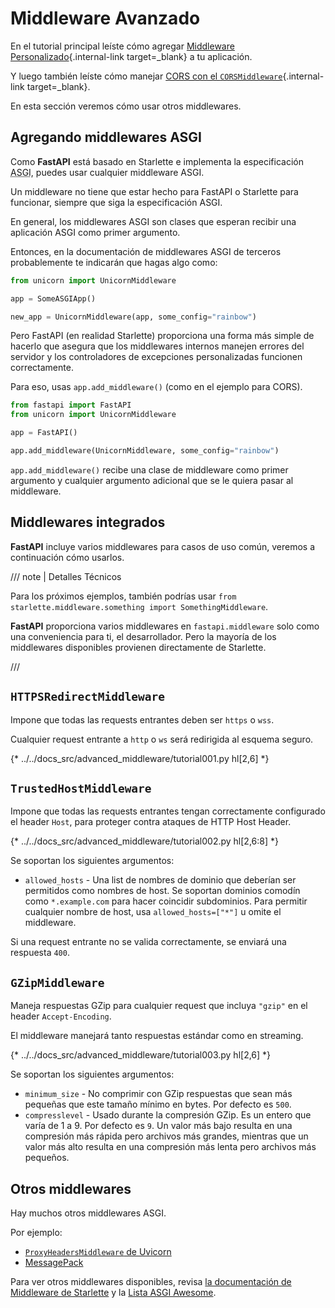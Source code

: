 # Middleware Avanzado

En el tutorial principal leíste cómo agregar [Middleware Personalizado](../tutorial/middleware.md){.internal-link target=_blank} a tu aplicación.

Y luego también leíste cómo manejar [CORS con el `CORSMiddleware`](../tutorial/cors.md){.internal-link target=_blank}.

En esta sección veremos cómo usar otros middlewares.

## Agregando middlewares ASGI

Como **FastAPI** está basado en Starlette e implementa la especificación <abbr title="Asynchronous Server Gateway Interface">ASGI</abbr>, puedes usar cualquier middleware ASGI.

Un middleware no tiene que estar hecho para FastAPI o Starlette para funcionar, siempre que siga la especificación ASGI.

En general, los middlewares ASGI son clases que esperan recibir una aplicación ASGI como primer argumento.

Entonces, en la documentación de middlewares ASGI de terceros probablemente te indicarán que hagas algo como:

```Python
from unicorn import UnicornMiddleware

app = SomeASGIApp()

new_app = UnicornMiddleware(app, some_config="rainbow")
```

Pero FastAPI (en realidad Starlette) proporciona una forma más simple de hacerlo que asegura que los middlewares internos manejen errores del servidor y los controladores de excepciones personalizadas funcionen correctamente.

Para eso, usas `app.add_middleware()` (como en el ejemplo para CORS).

```Python
from fastapi import FastAPI
from unicorn import UnicornMiddleware

app = FastAPI()

app.add_middleware(UnicornMiddleware, some_config="rainbow")
```

`app.add_middleware()` recibe una clase de middleware como primer argumento y cualquier argumento adicional que se le quiera pasar al middleware.

## Middlewares integrados

**FastAPI** incluye varios middlewares para casos de uso común, veremos a continuación cómo usarlos.

/// note | Detalles Técnicos

Para los próximos ejemplos, también podrías usar `from starlette.middleware.something import SomethingMiddleware`.

**FastAPI** proporciona varios middlewares en `fastapi.middleware` solo como una conveniencia para ti, el desarrollador. Pero la mayoría de los middlewares disponibles provienen directamente de Starlette.

///

## `HTTPSRedirectMiddleware`

Impone que todas las requests entrantes deben ser `https` o `wss`.

Cualquier request entrante a `http` o `ws` será redirigida al esquema seguro.

{* ../../docs_src/advanced_middleware/tutorial001.py hl[2,6] *}

## `TrustedHostMiddleware`

Impone que todas las requests entrantes tengan correctamente configurado el header `Host`, para proteger contra ataques de HTTP Host Header.

{* ../../docs_src/advanced_middleware/tutorial002.py hl[2,6:8] *}

Se soportan los siguientes argumentos:

* `allowed_hosts` - Una list de nombres de dominio que deberían ser permitidos como nombres de host. Se soportan dominios comodín como `*.example.com` para hacer coincidir subdominios. Para permitir cualquier nombre de host, usa `allowed_hosts=["*"]` u omite el middleware.

Si una request entrante no se valida correctamente, se enviará una respuesta `400`.

## `GZipMiddleware`

Maneja respuestas GZip para cualquier request que incluya `"gzip"` en el header `Accept-Encoding`.

El middleware manejará tanto respuestas estándar como en streaming.

{* ../../docs_src/advanced_middleware/tutorial003.py hl[2,6] *}

Se soportan los siguientes argumentos:

* `minimum_size` - No comprimir con GZip respuestas que sean más pequeñas que este tamaño mínimo en bytes. Por defecto es `500`.
* `compresslevel` - Usado durante la compresión GZip. Es un entero que varía de 1 a 9. Por defecto es `9`. Un valor más bajo resulta en una compresión más rápida pero archivos más grandes, mientras que un valor más alto resulta en una compresión más lenta pero archivos más pequeños.

## Otros middlewares

Hay muchos otros middlewares ASGI.

Por ejemplo:

* <a href="https://github.com/encode/uvicorn/blob/master/uvicorn/middleware/proxy_headers.py" class="external-link" target="_blank">`ProxyHeadersMiddleware` de Uvicorn</a>
* <a href="https://github.com/florimondmanca/msgpack-asgi" class="external-link" target="_blank">MessagePack</a>

Para ver otros middlewares disponibles, revisa <a href="https://www.starlette.io/middleware/" class="external-link" target="_blank">la documentación de Middleware de Starlette</a> y la <a href="https://github.com/florimondmanca/awesome-asgi" class="external-link" target="_blank">Lista ASGI Awesome</a>.
